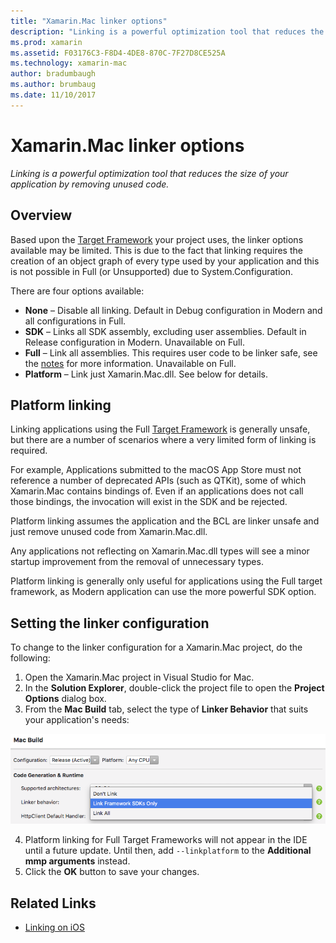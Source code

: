 ```yaml
---
title: "Xamarin.Mac linker options"
description: "Linking is a powerful optimization tool that reduces the size of your application by removing unused code."
ms.prod: xamarin
ms.assetid: F03176C3-F8D4-4DE8-870C-7F27D8CE525A
ms.technology: xamarin-mac
author: bradumbaugh
ms.author: brumbaug
ms.date: 11/10/2017
---
```


# Xamarin.Mac linker options

_Linking is a powerful optimization tool that reduces the size of your application by removing unused code._

## Overview

Based upon the [Target Framework](~/mac/platform/target-framework.md) your project uses, the linker options available may be limited. This is due to the fact that linking requires the creation of an object graph of every type used by your application and this is not possible in Full (or Unsupported) due to System.Configuration.

There are four options available:

- **None** – Disable all linking. Default in Debug configuration in Modern and all configurations in Full.
- **SDK** – Links all SDK assembly, excluding user assemblies. Default in Release configuration in Modern. Unavailable on Full.
- **Full** – Link all assemblies. This requires user code to be linker safe, see the [notes](~/ios/deploy-test/linker.md) for more information. Unavailable on Full.
- **Platform** – Link just Xamarin.Mac.dll. See below for details.

## Platform linking

Linking applications using the Full [Target Framework](~/mac/platform/target-framework.md) is generally unsafe, but there are a number of scenarios where a very limited form of linking is required.

For example, Applications submitted to the macOS App Store must not reference a number of deprecated APIs (such as QTKit), some of which Xamarin.Mac contains bindings of. Even if an applications does not call those bindings, the invocation will exist in the SDK and be rejected.

Platform linking assumes the application and the BCL are linker unsafe and just remove unused code from Xamarin.Mac.dll. 

Any applications not reflecting on Xamarin.Mac.dll types will see a minor startup improvement from the removal of unnecessary types.

Platform linking is generally only useful for applications using the Full target framework, as Modern application can use the more powerful SDK option.

## Setting the linker configuration

To change to the linker configuration for a Xamarin.Mac project, do the following:

1. Open the Xamarin.Mac project in Visual Studio for Mac.
2. In the **Solution Explorer**, double-click the project file to open the **Project Options** dialog box.
3. From the **Mac Build** tab, select the type of **Linker Behavior** that suits your application's needs:

  ![Choose which linker behavior to use](linker-images/link-behavior.png "Choose which linker behavior to use")

4. Platform linking for Full Target Frameworks will not appear in the IDE until a future update. Until then, add `--linkplatform`  to the **Additional mmp arguments** instead.
5. Click the **OK** button to save your changes.


## Related Links

- [Linking on iOS](~/ios/deploy-test/linker.md)
